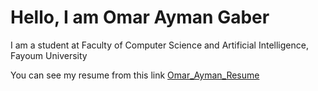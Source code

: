 # Hello, I am Omar Ayman Gaber

I am a student at Faculty of Computer Science and Artificial Intelligence, Fayoum University 

You can see my resume from this link [Omar_Ayman_Resume](https://flowcv.com/resume/lfcw6ipo72)
